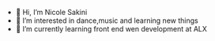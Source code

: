 - 👋 Hi, I’m Nicole Sakini 
- 👀 I’m interested in dance,music and learning new things 
- 🌱 I’m currently learning front end wen development at ALX 
  
  

<!---
sakini908/sakini908 is a ✨ special ✨ repository because its `README.md` (this file) appears on your GitHub profile.
You can click the Preview link to take a look at your changes.
--->
